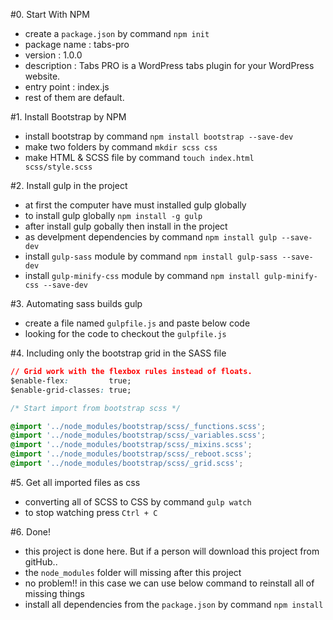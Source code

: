 #0. Start With NPM
- create a `package.json` by command `npm init`
- package name : tabs-pro
- version      : 1.0.0
- description  : Tabs PRO is a WordPress tabs plugin for your WordPress website.
- entry point  : index.js
- rest of them are default.

#1. Install Bootstrap by NPM
- install bootstrap by command `npm install bootstrap --save-dev`
- make two folders by command `mkdir scss css`
- make HTML & SCSS file by command `touch index.html scss/style.scss`

#2. Install gulp in the project
- at first the computer have must installed gulp globally
- to install gulp globally `npm install -g gulp`
- after install gulp gobally then install in the project
- as develpment dependencies by command `npm install gulp --save-dev`
- install `gulp-sass` module by command `npm install gulp-sass --save-dev`
- install `gulp-minify-css` module by command `npm install gulp-minify-css --save-dev`

#3. Automating sass builds gulp
- create a file named `gulpfile.js` and paste below code
- looking for the code to checkout the `gulpfile.js`

#4. Including only the bootstrap grid in the SASS file
```CSS
// Grid work with the flexbox rules instead of floats.
$enable-flex:         true;
$enable-grid-classes: true;

/* Start import from bootstrap scss */

@import '../node_modules/bootstrap/scss/_functions.scss';
@import '../node_modules/bootstrap/scss/_variables.scss';
@import '../node_modules/bootstrap/scss/_mixins.scss';
@import '../node_modules/bootstrap/scss/_reboot.scss';
@import '../node_modules/bootstrap/scss/_grid.scss';
```

#5. Get all imported files as css
- converting all of SCSS to CSS by command `gulp watch`
- to stop watching press `Ctrl + C`

#6. Done!
- this project is done here. But if a person will download this project from gitHub..
- the `node_modules` folder will missing after this project
- no problem!! in this case we can use below command to reinstall all of missing things
- install all dependencies from the `package.json` by command `npm install`